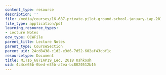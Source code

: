```yaml
---
content_type: resource
description: ''
file: /media/courses/16-687-private-pilot-ground-school-january-iap-2019/4c4ce65b0bede35ba2eabc8020512b16_MIT16_687IAP19_LecOshkosh.pdf
file_type: application/pdf
learning_resource_types:
- Lecture Notes
ocw_type: OCWFile
parent_title: Lecture Notes
parent_type: CourseSection
parent_uid: 24cd8438-c1d2-e3d6-7d52-602af43cbf1c
resourcetype: Document
title: MIT16_687IAP19_Lec, 2018 Oshkosh
uid: 4c4ce65b-0bed-e35b-a2ea-bc8020512b16
---
```

